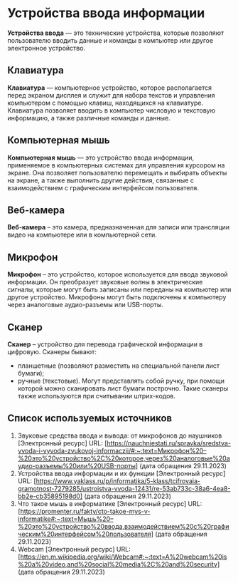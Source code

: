 # Устройства ввода информации

**Устройства ввода** —  это технические устройства, 
которые позволяют пользователю вводить данные и команды в компьютер 
или другое электронное устройство.

## Клавиатура

**Клавиатура** — компьютерное устройство, 
которое располагается перед экраном дисплея и служит для набора текстов 
и управления компьютером с помощью клавиш, находящихся на клавиатуре.
Клавиатура позволяет вводить в компьютер числовую и текстовую информацию, 
а также различные команды и данные.

## Компьютерная мышь

**Компьютерная мышь** — это устройство ввода информации, 
применяемое в компьютерных системах для управления курсором на экране. 
Она позволяет пользователю перемещать и выбирать объекты на экране, 
а также выполнить другие действия, 
связанные с взаимодействием с графическим интерфейсом пользователя.

## Веб-камера

**Веб-камера** – это камера, предназначенная для записи 
или трансляции видео на компьютере или в компьютерной сети.

## Микрофон

**Микрофон** – это устройство, которое используется для ввода звуковой информации. 
Он преобразует звуковые волны в электрические сигналы, 
которые могут быть записаны или переданы на компьютер или другое устройство. 
Микрофоны могут быть подключены к компьютеру через аналоговые аудио-разъемы 
или USB-порты.

## Сканер

**Сканер** – устройство для перевода графической информации в цифровую.
Сканеры бывают:
- планшетные (позволяют разместить на специальной панели лист бумаги);
- ручные (текстовые). Могут представлять собой ручку, 
при помощи которой можно сканировать лист бумаги построчно. 
Такие сканеры также используются при считывании штрих-кодов.

## Список используемых источников

1. Звуковые средства ввода и вывода: от микрофонов до наушников [Электронный ресурс] URL: [https://nauchniestati.ru/spravka/sredstva-vvoda-i-vyvoda-zvukovoj-informaczii/#:~:text=Микрофон%20–%20это%20устройство%2C%20которое,через%20аналоговые%20аудио-разъемы%20или%20USB-порты] (дата обращения 29.11.2023)
2. Устройства ввода информации и их функции [Электронный ресурс] URL: [https://www.yaklass.ru/p/informatika/5-klass/tcifrovaia-gramotnost-7279285/ustroistva-vvoda-12431/re-53ab733c-38a6-4ea8-bb2e-cb35895198d0] (дата обращения 29.11.2023)
3. Что такое мышь в информатике [Электронный ресурс] URL: [https://promenter.ru/fakty/cto-takoe-mys-v-informatike#:~:text=Мышь%20–%20это%20устройство%20ввода,взаимодействием%20с%20графическим%20интерфейсом%20пользователя] (дата обращения 29.11.2023)
4. Webcam [Электронный ресурс] URL: [https://en.m.wikipedia.org/wiki/Webcam#:~:text=A%20webcam%20is%20a%20video,and%20social%20media%2C%20and%20security] (дата обращения 29.11.2023)



